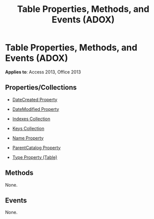 ﻿---
title: Table Properties, Methods, and Events (ADOX)
TOCTitle: Properties, Methods, and Events
ms:assetid: c1bb1a4b-92dc-25ee-5ab2-be6bbe713e8a
ms:mtpsurl: https://msdn.microsoft.com/library/JJ249942(v=office.15)
ms:contentKeyID: 48547535
ms.date: 09/18/2015
mtps_version: v=office.15
---

# Table Properties, Methods, and Events (ADOX)


**Applies to**: Access 2013, Office 2013

## Properties/Collections

- [DateCreated Property](datecreated-property-adox.md)

- [DateModified Property](datemodified-property-adox.md)

- [Indexes Collection](indexes-collection-adox.md)

- [Keys Collection](keys-collection-adox.md)

- [Name Property](name-property-adox.md)

- [ParentCatalog Property](parentcatalog-property-adox.md)

- [Type Property (Table)](https://msdn.microsoft.com/library/jj250042\(v=office.15\))

## Methods

None.

## Events

None.

